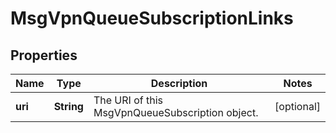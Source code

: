
# MsgVpnQueueSubscriptionLinks

## Properties
Name | Type | Description | Notes
------------ | ------------- | ------------- | -------------
**uri** | **String** | The URI of this MsgVpnQueueSubscription object. |  [optional]



